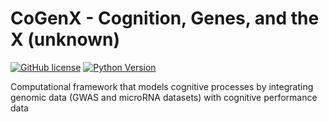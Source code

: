 # CoGenX - Cognition, Genes, and the X (unknown)

[![GitHub license](https://img.shields.io/badge/license-GPLv3-blue.svg)](LICENSE)
[![Python Version](https://img.shields.io/badge/python-3.x-blue.svg)](https://www.python.org/)

Computational framework that models cognitive processes by integrating genomic data (GWAS and microRNA datasets) with cognitive performance data



